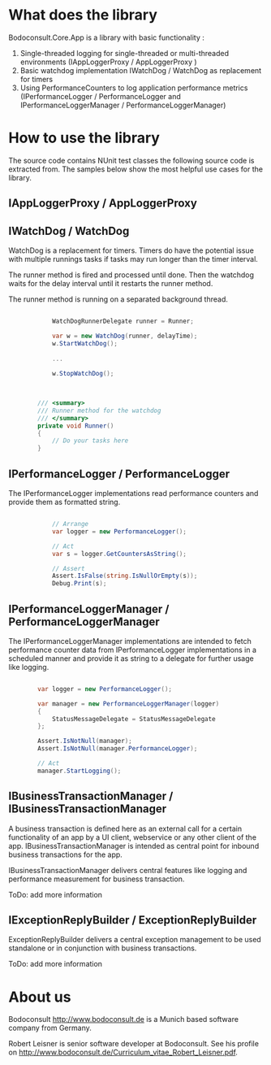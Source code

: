 # What does the library

Bodoconsult.Core.App is a library with basic functionality :

1. Single-threaded logging for single-threaded or multi-threaded environments (IAppLoggerProxy / AppLoggerProxy )
2. Basic watchdog implementation IWatchDog / WatchDog as replacement for timers
3. Using PerformanceCounters to log application performance metrics (IPerformanceLogger / PerformanceLogger and IPerformanceLoggerManager / PerformanceLoggerManager) 




# How to use the library

The source code contains NUnit test classes the following source code is extracted from. The samples below show the most helpful use cases for the library.

## IAppLoggerProxy / AppLoggerProxy




## IWatchDog / WatchDog

WatchDog is a replacement for timers. Timers do have the potential issue with multiple runnings tasks if tasks may run longer than the timer interval. 

The runner method is fired and processed until done. Then the watchdog waits for the delay interval until it restarts the runner method.

The runner method is running on a separated background thread.


``` csharp

            WatchDogRunnerDelegate runner = Runner;

            var w = new WatchDog(runner, delayTime);
            w.StartWatchDog();
			
			...
			
			w.StopWatchDog();
			
```

``` csharp

        /// <summary>
        /// Runner method for the watchdog
        /// </summary>
        private void Runner()
        {
            // Do your tasks here
        }

```

## IPerformanceLogger / PerformanceLogger

The IPerformanceLogger implementations read performance counters and provide them as formatted string.

``` csharp

            // Arrange 
            var logger = new PerformanceLogger();

            // Act  
            var s = logger.GetCountersAsString();

            // Assert
            Assert.IsFalse(string.IsNullOrEmpty(s));
            Debug.Print(s);

```

## IPerformanceLoggerManager / PerformanceLoggerManager

The IPerformanceLoggerManager implementations are intended to fetch performance counter data from IPerformanceLogger implementations in a scheduled manner 
and provide it as string to a delegate for further usage like logging.

``` csharp

        var logger = new PerformanceLogger();

        var manager = new PerformanceLoggerManager(logger)
        {
            StatusMessageDelegate = StatusMessageDelegate
        };

        Assert.IsNotNull(manager);
        Assert.IsNotNull(manager.PerformanceLogger);

        // Act  
        manager.StartLogging();

```

## IBusinessTransactionManager / IBusinessTransactionManager 

A business transaction is defined here as an external call for a certain functionality of an app by a UI client, webservice or any other client of the app. IBusinessTransactionManager is intended as central point for inbound business transactions for the app.

IBusinessTransactionManager delivers central features like logging and performance measurement for business transaction.

ToDo: add more information

## IExceptionReplyBuilder / ExceptionReplyBuilder

ExceptionReplyBuilder delivers a central exception management to be used standalone or in conjunction with business transactions.

ToDo: add more information

# About us

Bodoconsult <http://www.bodoconsult.de> is a Munich based software company from Germany.

Robert Leisner is senior software developer at Bodoconsult. See his profile on <http://www.bodoconsult.de/Curriculum_vitae_Robert_Leisner.pdf>.

